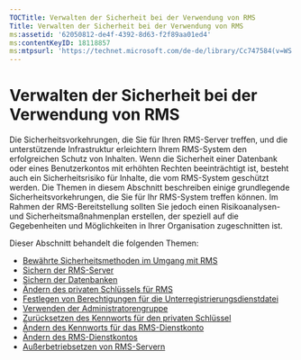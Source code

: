 ```yaml
---
TOCTitle: Verwalten der Sicherheit bei der Verwendung von RMS
Title: Verwalten der Sicherheit bei der Verwendung von RMS
ms:assetid: '62050812-de4f-4392-8d63-f2f89aa01ed4'
ms:contentKeyID: 18118857
ms:mtpsurl: 'https://technet.microsoft.com/de-de/library/Cc747584(v=WS.10)'
---
```


Verwalten der Sicherheit bei der Verwendung von RMS
===================================================

Die Sicherheitsvorkehrungen, die Sie für Ihren RMS-Server treffen, und die unterstützende Infrastruktur erleichtern Ihrem RMS-System den erfolgreichen Schutz von Inhalten. Wenn die Sicherheit einer Datenbank oder eines Benutzerkontos mit erhöhten Rechten beeinträchtigt ist, besteht auch ein Sicherheitsrisiko für Inhalte, die vom RMS-System geschützt werden. Die Themen in diesem Abschnitt beschreiben einige grundlegende Sicherheitsvorkehrungen, die Sie für Ihr RMS-System treffen können. Im Rahmen der RMS-Bereitstellung sollten Sie jedoch einen Risikoanalysen- und Sicherheitsmaßnahmenplan erstellen, der speziell auf die Gegebenheiten und Möglichkeiten in Ihrer Organisation zugeschnitten ist.

Dieser Abschnitt behandelt die folgenden Themen:

-   [Bewährte Sicherheitsmethoden im Umgang mit RMS](https://technet.microsoft.com/762037ce-9bee-4d89-bb14-7dd1c004dca3)
-   [Sichern der RMS-Server](https://technet.microsoft.com/7e6c4d3a-6cfb-4e96-9dda-ead83f961a6e)
-   [Sichern der Datenbanken](https://technet.microsoft.com/65802f9a-81bc-4398-968a-00c9b1dca2fa)
-   [Ändern des privaten Schlüssels für RMS](https://technet.microsoft.com/da32137e-394a-42b2-9552-ba20f4547c23)
-   [Festlegen von Berechtigungen für die Unterregistrierungsdienstdatei](https://technet.microsoft.com/737bb69b-fe26-4057-9569-e632f7bbf295)
-   [Verwenden der Administratorengruppe](https://technet.microsoft.com/0febcb3e-7124-4e51-971a-1013b928d33b)
-   [Zurücksetzen des Kennworts für den privaten Schlüssel](https://technet.microsoft.com/ceba927e-a7fd-4b06-bb70-5e5d9d6d099c)
-   [Ändern des Kennworts für das RMS-Dienstkonto](https://technet.microsoft.com/435c9cef-b622-48b3-9d4d-4bf5cac7d52d)
-   [Ändern des RMS-Dienstkontos](https://technet.microsoft.com/f257d66d-b823-41e4-bcb7-7c90eb295238)
-   [Außerbetriebsetzen von RMS-Servern](https://technet.microsoft.com/11badb02-62c1-455c-96b7-935bbcb496bc)